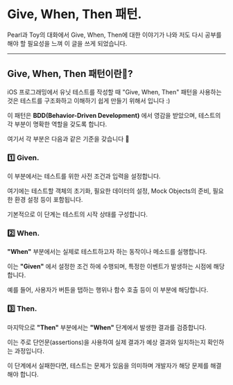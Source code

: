 # Give, When, Then 패턴.

Pearl과 Toy의 대화에서 Give, When, Then에 대한 이야기가 나와 저도 다시 공부를 해야 할 필요성을 느껴 이 글을 쓰게 되었습니다.

---

## Give, When, Then 패턴이란🤔?

iOS 프로그래밍에서 유닛 테스트를 작성할 때 "Give, When, Then" 패턴을 사용하는 것은 테스트를 구조화하고 이해하기 쉽게 만들기 위해서 입니다 :)

이 패턴은 **BDD(Behavior-Driven Development)** 에서 영감을 받았으며, 테스트의 각 부분이 명확한 역할을 갖도록 합니다.

여기서 각 부분은 다음과 같은 기준을 갖습니다 🙌

### 1️⃣ Given.

이 부분에서는 테스트를 위한 사전 조건과 입력을 설정합니다.

여기에는 테스트할 객체의 초기화, 필요한 데이터의 설정, Mock Objects의 준비, 필요한 환경 설정 등이 포함됩니다.

기본적으로 이 단계는 테스트의 시작 상태를 구성합니다.

### 2️⃣ When.

**"When"** 부분에서는 실제로 테스트하고자 하는 동작이나 메소드를 실행합니다.

이는 **"Given"** 에서 설정한 조건 하에 수행되며, 특정한 이벤트가 발생하는 시점에 해당합니다.

예를 들어, 사용자가 버튼을 탭하는 행위나 함수 호출 등이 이 부분에 해당합니다.

### 3️⃣ Then.

마지막으로 **"Then"** 부분에서는 **"When"** 단계에서 발생한 결과를 검증합니다.

이는 주로 단언문(assertions)을 사용하여 실제 결과가 예상 결과와 일치하는지 확인하는 과정입니다.

이 단계에서 실패한다면, 테스트는 문제가 있음을 의미하며 개발자가 해당 문제를 해결해야 합니다.
